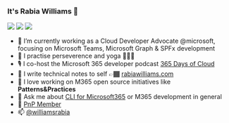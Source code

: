 ### It's Rabia Williams 👋
![](https://img.shields.io/badge/%F0%9F%93%A6%20%20cloud-developer-advocate-yellow)
![](https://img.shields.io/badge/%F0%9F%93%A6%20%20cliformicrosoft365-maintainer-green)
![](https://img.shields.io/badge/%F0%9F%93%A6%20%20pnp-member-green)

- 🔭 I’m currently working as a Cloud Developer Advocate @microsoft, focusing on Microsoft Teams, Microsoft Graph & SPFx development 
- 🌱 I practise perseverence and yoga 🧘🏽‍♀️
- 🎙 I co-host the Microsoft 365 developer podcast [365 Days of Cloud](https://365daysofcloud.com/)
- 📒 I write technical notes to self 👉🏾 [rabiawilliams.com](https://rabiawilliams.com/spfx/msgraph-toolkit/)
- 👯 I love working on M365 open source initiatives like **Patterns&Practices**
- 💬 Ask me about [CLI for Microsoft365](https://pnp.github.io/cli-microsoft365/) or M365 development in general
- 🐥 [PnP Member](https://pnp.github.io/) 
- 📫 [@williamsrabia](https://twitter.com/williamsrabia)

